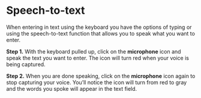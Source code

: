 # Speech-to-text

When entering in text using the keyboard you have the options of typing or using the speech-to-text function that allows you to speak what you want to enter.

**Step 1.**  With the keyboard pulled up, click on the **microphone** icon and speak the text you want to enter.  The icon will turn red when your voice is being captured.

**Step 2.**  When you are done speaking, click on the **microphone** icon again to stop capturing your voice.  You’ll notice the icon will turn from red to gray and the words you spoke will appear in the text field.
